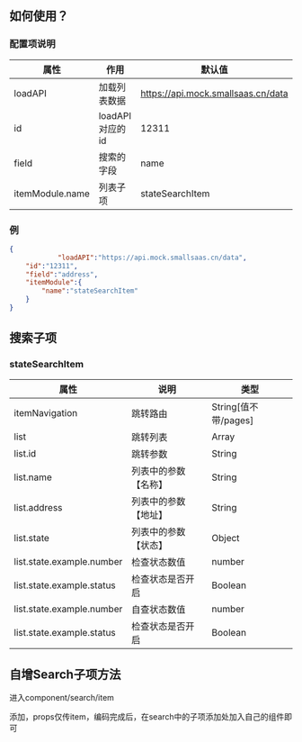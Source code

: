 ## 如何使用？

### 配置项说明

| 属性            | 作用            | 默认值                             |
| --------------- | --------------- | ---------------------------------- |
| loadAPI         | 加载列表数据    | https://api.mock.smallsaas.cn/data |
| id              | loadAPI对应的id | 12311                              |
| field           | 搜索的字段      | name                               |
| itemModule.name | 列表子项        | stateSearchItem                    |

### 例

```json
{  
            "loadAPI":"https://api.mock.smallsaas.cn/data",
    "id":"12311",
    "field":"address",
    "itemModule":{
        "name":"stateSearchItem"
    }
}
```





## 搜索子项

### stateSearchItem

| 属性                      | 说明                 | 类型                 |
| ------------------------- | -------------------- | -------------------- |
| itemNavigation            | 跳转路由             | String[值不带/pages] |
| list                      | 跳转列表             | Array                |
| list.id                   | 跳转参数             | String               |
| list.name                 | 列表中的参数【名称】 | String               |
| list.address              | 列表中的参数【地址】 | String               |
| list.state                | 列表中的参数【状态】 | Object               |
| list.state.example.number | 检查状态数值         | number               |
| list.state.example.status | 检查状态是否开启     | Boolean              |
| list.state.example.number | 自查状态数值         | number               |
| list.state.example.status | 检查状态是否开启     | Boolean              |



## 自增Search子项方法

进入component/search/item

添加，props仅传item，编码完成后，在search中的子项添加处加入自己的组件即可